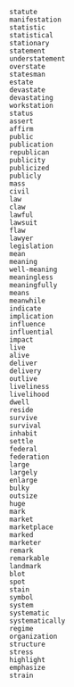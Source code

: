 <code>
statute
manifestation
statistic
statistical
stationary
statement
understatement
overstate
statesman
estate
devastate
devastating
workstation
status
assert
affirm
public
publication
republican
publicity
publicized
publicly
mass
civil
law
claw
lawful
lawsuit
flaw
lawyer
legislation
mean
meaning
well-meaning
meaningless
meaningfully
means
meanwhile
indicate
implication
influence
influential
impact
live
alive
deliver
delivery
outlive
liveliness
livelihood
dwell
reside
survive
survival
inhabit
settle
federal
federation
large
largely
enlarge
bulky
outsize
huge
mark
market
marketplace
marked
marketer
remark
remarkable
landmark
blot
spot
stain
symbol
system
systematic
systematically
regime
organization
structure
stress
highlight
emphasize
strain
</code>
